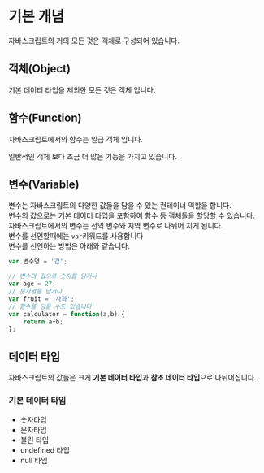 기본 개념
======
자바스크립트의 거의 모든 것은 객체로 구성되어 있습니다.

## 객체(Object)
기본 데이터 타입을 제외한 모든 것은 객체 입니다.
## 함수(Function)
자바스크립트에서의 함수는 일급 객체 입니다.

일반적인 객체 보다 조금 더 많은 기능을 가지고 있습니다.

## 변수(Variable)
변수는 자바스크립트의 다양한 값들을 담을 수 있는 컨테이너 역할을 합니다.
<br>변수의 값으로는 기본 데이터 타입을 포함하여 함수 등 객체들을 할당할 수 있습니다.
<br>자바스크립트에서의 변수는 전역 변수와 지역 변수로 나뉘어 지게 됩니다.
<br>변수를 선언할때에는 `var`키워드를 사용합니다
<br>변수를 선언하는 방법은 아래와 같습니다.
```js
var 변수명 = '값';

// 변수의 값으로 숫자를 담거나
var age = 27;
// 문자열을 담거나
var fruit = '사과';
// 함수를 담을 수도 있습니다
var calculator = function(a,b) {
    return a+b;
};
```

## 데이터 타입 
자바스크립트의 값들은 크게 **기본 데이터 타입**과 **참조 데이터 타입**으로 나뉘어집니다.
### 기본 데이터 타입
* 숫자타입
* 문자타입
* 불린 타입
* undefined 타입
* null 타입









